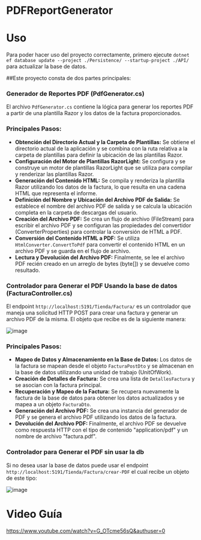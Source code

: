 # PDFReportGenerator

# Uso
Para poder hacer uso del proyecto correctamente, primero ejecute `dotnet ef database update --project ./Persistence/ --startup-project ./API/
` para actualizar la base de datos.

##Este proyecto consta de dos partes principales:

### Generador de Reportes PDF (PdfGenerator.cs)

El archivo `PdfGenerator.cs` contiene la lógica para generar los reportes PDF a partir de una plantilla Razor y los datos de la factura proporcionados.

### Principales Pasos:

* **Obtención del Directorio Actual y la Carpeta de Plantillas:** Se obtiene el directorio actual de la aplicación y se combina con la ruta relativa a la carpeta de plantillas para definir la ubicación de las plantillas Razor.
* **Configuración del Motor de Plantillas RazorLight:** Se configura y se construye un motor de plantillas RazorLight que se utiliza para compilar y renderizar las plantillas Razor.
* **Generación del Contenido HTML:** Se compila y renderiza la plantilla Razor utilizando los datos de la factura, lo que resulta en una cadena HTML que representa el informe.
* **Definición del Nombre y Ubicación del Archivo PDF de Salida:** Se establece el nombre del archivo PDF de salida y se calcula la ubicación completa en la carpeta de descargas del usuario.
* **Creación del Archivo PDF:** Se crea un flujo de archivo (FileStream) para escribir el archivo PDF y se configuran las propiedades del convertidor (ConverterProperties) para controlar la conversión de HTML a PDF.
* **Conversión del Contenido HTML a PDF:** Se utiliza `HtmlConverter.ConvertToPdf` para convertir el contenido HTML en un archivo PDF y se guarda en el flujo de archivo.
* **Lectura y Devolución del Archivo PDF:** Finalmente, se lee el archivo PDF recién creado en un arreglo de bytes (byte[]) y se devuelve como resultado.

### Controlador para Generar el PDF Usando la base de datos (FacturaController.cs)

El endpoint `http://localhost:5191/Tienda/Factura/` es un controlador que maneja una solicitud HTTP POST para crear una factura y generar un archivo PDF de la misma. El objeto que recibe es de la siguiente manera: 


![image](https://github.com/Nicolas-Sarchi/PDFReportGenerator/assets/131916765/93c07abd-997b-4d41-91e2-4663596b7d57)


### Principales Pasos:

* **Mapeo de Datos y Almacenamiento en la Base de Datos:** Los datos de la factura se mapean desde el objeto `FacturaPostDto` y se almacenan en la base de datos utilizando una unidad de trabajo (UnitOfWork).
* **Creación de Detalles de Factura:** Se crea una lista de `DetallesFactura` y se asocian con la factura principal.
* **Recuperación y Mapeo de la Factura:** Se recupera nuevamente la factura de la base de datos para obtener los datos actualizados y se mapea a un objeto `FacturaDto`.
* **Generación del Archivo PDF:** Se crea una instancia del generador de PDF y se genera el archivo PDF utilizando los datos de la factura.
* **Devolución del Archivo PDF:** Finalmente, el archivo PDF se devuelve como respuesta HTTP con el tipo de contenido "application/pdf" y un nombre de archivo "factura.pdf".

### Controlador para Generar el PDF sin usar la db
Si no desea usar la base de datos puede usar el endpoint `http://localhost:5191/Tienda/Factura/crear-PDF` el cual recibe un objeto de este tipo: 



![image](https://github.com/Nicolas-Sarchi/PDFReportGenerator/assets/131916765/1c7a78f3-15a6-423e-8fcf-e48cadaeb0ab)

# Video Guía 
https://www.youtube.com/watch?v=G_OTcme56sQ&authuser=0

